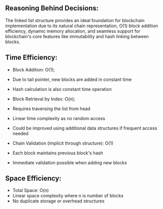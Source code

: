 
## Reasoning Behind Decisions:
The linked list structure provides an ideal foundation for blockchain implementation due to its natural chain representation, O(1) block addition efficiency, dynamic memory allocation, and seamless support for blockchain's core features like immutability and hash linking between blocks.

## Time Efficiency:

* Block Addition: O(1);
 * Due to tail pointer, new blocks are added in constant time
 * Hash calculation is also constant time operation

* Block Retrieval by Index: O(n);
 * Requires traversing the list from head
 * Linear time complexity as no random access
 * Could be improved using additional data structures if frequent access needed

* Chain Validation (implicit through structure): O(1)
 * Each block maintains previous block's hash
 * Immediate validation possible when adding new blocks

## Space Efficiency:
* Total Space: O(n)
 * Linear space complexity where n is number of blocks
 * No duplicate storage or overhead structures